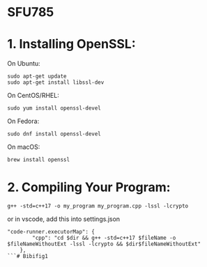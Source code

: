 # SFU785

# 1. Installing OpenSSL:
On Ubuntu:
```
sudo apt-get update
sudo apt-get install libssl-dev
```
On CentOS/RHEL:
```
sudo yum install openssl-devel
```
On Fedora:
```
sudo dnf install openssl-devel
```
On macOS:
```
brew install openssl
```
# 2. Compiling Your Program:
```
g++ -std=c++17 -o my_program my_program.cpp -lssl -lcrypto
```
or in vscode, add this into settings.json
```
"code-runner.executorMap": {
        "cpp": "cd $dir && g++ -std=c++17 $fileName -o $fileNameWithoutExt -lssl -lcrypto && $dir$fileNameWithoutExt"
    },
```# Bibifig1
